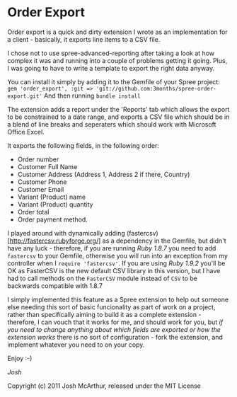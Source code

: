 Order Export
===========

Order export is a quick and dirty extension I wrote as an implementation for a client - basically, it exports line items to a CSV file.

I chose not to use spree-advanced-reporting after taking a look at how complex it was and running into a couple of problems getting it going. Plus, I was going to have to write a template to export the right data anyway.

You can install it simply by adding it to the Gemfile of your Spree project:
`gem 'order_export', :git => 'git://github.com:3months/spree-order-export.git'`
And then running `bundle install`

The extension adds a report under the 'Reports' tab which allows the export to be constrained to a date range, and exports a CSV file which should be in a blend of line breaks and seperaters which should work with Microsoft Office Excel.

It exports the following fields, in the following order:
* Order number
* Customer Full Name
* Customer Address (Address 1, Address 2 if there, Country)
* Customer Phone
* Customer Email
* Variant (Product) name
* Variant (Product) quantity
* Order total
* Order payment method.

I played around with dynamically adding (fastercsv)[http://fastercsv.rubyforge.org/] as a dependency in the Gemfile, but didn't have any luck - therefore, if you are running *Ruby 1.8.7* you need to add `fastercsv` to your Gemfile, otherwise you will run into an exception from my controller when I `require 'fastercsv'`. If you are using *Ruby 1.9.2* you'll be OK as FasterCSV is the new default CSV library in this version, but I have had to call methods on the `FasterCSV` module instead of `CSV` to be backwards compatible with 1.8.7

I simply implemented this feature as a Spree extension to help out someone else needing this sort of basic funcionality as part of work on a project, rather than specifically aiming to build it as a complete extension - therefore, I can vouch that it works for me, and should work for you, but *if you need to change anything about which fields are exported or how the extension works* there is no sort of configuration - fork the extension, and implement whatever you need to on your copy.

Enjoy :-)

_Josh_





Copyright (c) 2011 Josh McArthur, released under the MIT License

